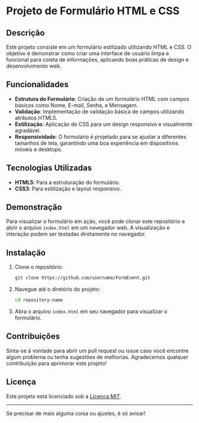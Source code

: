 
# Projeto de Formulário HTML e CSS

## Descrição

Este projeto consiste em um formulário estilizado utilizando HTML e CSS. O objetivo é demonstrar como criar uma interface de usuário limpa e funcional para coleta de informações, aplicando boas práticas de design e desenvolvimento web.

## Funcionalidades

- **Estrutura do Formulário**: Criação de um formulário HTML com campos básicos como Nome, E-mail, Senha, e Mensagem.
- **Validação**: Implementação de validação básica de campos utilizando atributos HTML5.
- **Estilização**: Aplicação de CSS para um design responsivo e visualmente agradável.
- **Responsividade**: O formulário é projetado para se ajustar a diferentes tamanhos de tela, garantindo uma boa experiência em dispositivos móveis e desktops.

## Tecnologias Utilizadas

- **HTML5**: Para a estruturação do formulário.
- **CSS3**: Para estilização e layout responsivo.

## Demonstração

Para visualizar o formulário em ação, você pode clonar este repositório e abrir o arquivo `index.html` em um navegador web. A visualização e interação podem ser testadas diretamente no navegador.

## Instalação

1. Clone o repositório:
    ```bash
    git clone https://github.com/username/FormEvent.git
    ```

2. Navegue até o diretório do projeto:
    ```bash
    cd repository-name
    ```

3. Abra o arquivo `index.html` em seu navegador para visualizar o formulário.

## Contribuições

Sinta-se à vontade para abrir um pull request ou issue caso você encontre algum problema ou tenha sugestões de melhorias. Agradecemos qualquer contribuição para aprimorar este projeto!

## Licença

Este projeto está licenciado sob a [Licença MIT](LICENSE).

---

Se precisar de mais alguma coisa ou ajustes, é só avisar!
